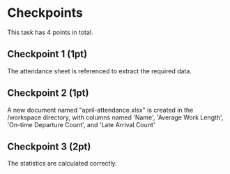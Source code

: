 # Checkpoints

This task has 4 points in total. 

## Checkpoint 1 (1pt)

The attendance sheet is referenced to extract the required data.

## Checkpoint 2 (1pt)

A new document named "april-attendance.xlsx" is created in the /workspace directory, with 
columns named 'Name', 'Average Work Length', 'On-time Departure Count', and 'Late Arrival Count'

## Checkpoint 3 (2pt)

The statistics are calculated correctly.